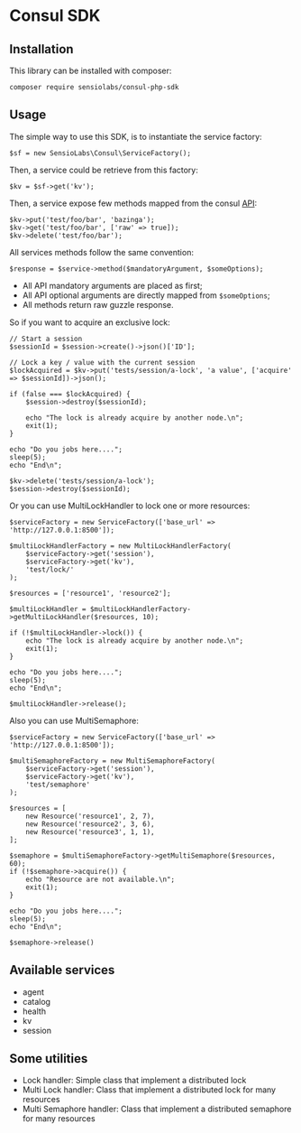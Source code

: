 Consul SDK
==========

Installation
------------

This library can be installed with composer:

    composer require sensiolabs/consul-php-sdk

Usage
-----

The simple way to use this SDK, is to instantiate the service factory:

    $sf = new SensioLabs\Consul\ServiceFactory();

Then, a service could be retrieve from this factory:

    $kv = $sf->get('kv');

Then, a service expose few methods mapped from the consul [API](https://consul.io/docs/agent/http.html):

    $kv->put('test/foo/bar', 'bazinga');
    $kv->get('test/foo/bar', ['raw' => true]);
    $kv->delete('test/foo/bar');

All services methods follow the same convention:

    $response = $service->method($mandatoryArgument, $someOptions);

* All API mandatory arguments are placed as first;
* All API optional arguments are directly mapped from `$someOptions`;
* All methods return raw guzzle response.

So if you want to acquire an exclusive lock:

    // Start a session
    $sessionId = $session->create()->json()['ID'];

    // Lock a key / value with the current session
    $lockAcquired = $kv->put('tests/session/a-lock', 'a value', ['acquire' => $sessionId])->json();

    if (false === $lockAcquired) {
        $session->destroy($sessionId);

        echo "The lock is already acquire by another node.\n";
        exit(1);
    }

    echo "Do you jobs here....";
    sleep(5);
    echo "End\n";

    $kv->delete('tests/session/a-lock');
    $session->destroy($sessionId);
    
Or you can use MultiLockHandler to lock one or more resources:

    $serviceFactory = new ServiceFactory(['base_url' => 'http://127.0.0.1:8500']);
    
    $multiLockHandlerFactory = new MultiLockHandlerFactory(
        $serviceFactory->get('session'),
        $serviceFactory->get('kv'),
        'test/lock/'
    );
    
    $resources = ['resource1', 'resource2'];
    
    $multiLockHandler = $multiLockHandlerFactory->getMultiLockHandler($resources, 10);
    
    if (!$multiLockHandler->lock()) {
        echo "The lock is already acquire by another node.\n";
        exit(1);
    }
    
    echo "Do you jobs here....";
    sleep(5);
    echo "End\n";
    
    $multiLockHandler->release();
    
    
Also you can use MultiSemaphore:

    $serviceFactory = new ServiceFactory(['base_url' => 'http://127.0.0.1:8500']);

    $multiSemaphoreFactory = new MultiSemaphoreFactory(
        $serviceFactory->get('session'),
        $serviceFactory->get('kv'),
        'test/semaphore'
    );
    
    $resources = [
        new Resource('resource1', 2, 7),
        new Resource('resource2', 3, 6),
        new Resource('resource3', 1, 1),
    ];

    $semaphore = $multiSemaphoreFactory->getMultiSemaphore($resources, 60);
    if (!$semaphore->acquire()) {
        echo "Resource are not available.\n";
        exit(1);
    }
    
    echo "Do you jobs here....";
    sleep(5);
    echo "End\n";
    
    $semaphore->release()

Available services
------------------

* agent
* catalog
* health
* kv
* session

Some utilities
--------------

* Lock handler: Simple class that implement a distributed lock
* Multi Lock handler: Class that implement a distributed lock for many resources
* Multi Semaphore handler: Class that implement a distributed semaphore for many resources
